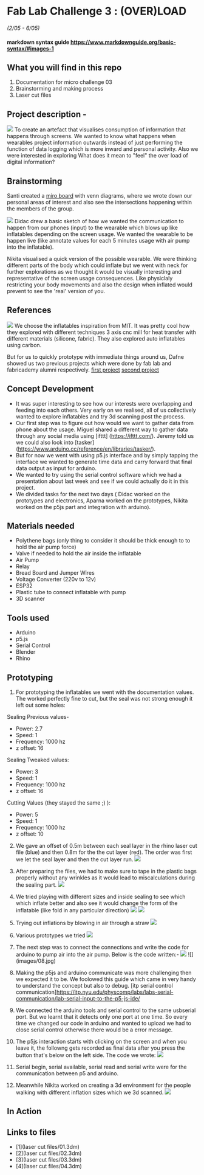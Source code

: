  # Fab Lab Challenge 3 : (OVER)LOAD
 *(2/05 - 6/05)*

 #### markdown syntax guide https://www.markdownguide.org/basic-syntax/#images-1

 ## What you will find in this repo
 1. Documentation for micro challenge 03
 2. Brainstorming and making process
 3. Laser cut files

 ## Project description -
 ![](images/overload.jpg)
 To create an artefact that visualises consumption of information that happens through screens. We wanted to know what happens when wearables project information outwards instead of just performing the function of data logging which is more inward and personal activity. Also we were interested in exploring What does it mean to "feel" the over load of digital information?

 ## Brainstorming
Santi created a [miro board](https://miro.com/app/board/uXjVO4T-S2o=/?share_link_id=336206314852) with venn diagrams, where we wrote down our personal areas of interest and also see the intersections happening within the members of the group.

![](images/idea.png)
 Didac drew a basic sketch of how we wanted the communication to happen from our phones (input) to the wearable which blows up like inflatables depending on the screen usage. We wanted the wearable to be happen live (like annotate values for each 5 minutes usage with air pump into the inflatable).

 Nikita visualised a quick version of the possible wearable. We were thinking different parts of the body which could inflate but we went with neck for further explorations as we thought it would be visually interesting and representative of the screen usage consequences. Like physiclaly restricting your body movements and also the design when inflated would prevent to see the 'real' version of you.

 ## References
  ![](images/reference.png)
  We choose the inflatables inspiration from MIT. It was pretty cool how they explored with different techniques 3 axis cnc mill for heat transfer with different materials (silicone, fabric). They also explored auto inflatables using carbon.

  But for us to quickly prototype with immediate things around us, Dafne showed us two previous projects which were done by fab lab and fabricademy alumni respectively.
  [first project](https://class.textile-academy.org/2022/saskia-helinska/finalproject.html)
  [second project](https://fabacademy.org/2018/labs/barcelona/students/javier-alboguijarro/week16.html)

 ## Concept Development
 - It was super interesting to see how our interests were overlapping and feeding into each others. Very early on we realised, all of us collectively wanted to explore inflatables and try 3d scanning post the process.
 - Our first step was to figure out how would we want to gather data from phone about the usage. Miguel shared a different way to gather data through any social media using [ifttt] (https://ifttt.com/). Jeremy told us we could also look into [tasker] (https://www.arduino.cc/reference/en/libraries/tasker/).
 - But for now we went with using p5.js interface and by simply tapping the interface we wanted to generate time data and carry forward that final data output as input for arduino.
 - We wanted to try using the serial control software which we had a presentation about last week and see if we could actually do it in this project.
 - We divided tasks for the next two days ( Didac worked on the prototypes and electronics, Aparna worked on the prototypes, Nikita worked on the p5js part and integration with arduino).

 ## Materials needed
 - Polythene bags (only thing to consider it should be thick enough to to hold the air pump force)
 - Valve if needed to hold the air inside the inflatable
 - Air Pump
 - Relay
 - Bread Board and Jumper Wires
 - Voltage Converter (220v to 12v)
 - ESP32
 - Plastic tube to connect inflatable with pump
 - 3D scanner

 ## Tools used
 - Arduino
 - p5.js
 - Serial Control
 - Blender
 - Rhino

 ## Prototyping
 1. For prototyping the inflatables we went with the documentation values. The worked perfectly fine to cut, but the seal was not strong enough it left out some holes:

 Sealing Previous values-
 - Power: 2.7
 - Speed: 1
 - Frequency: 1000 hz
 - z offset: 16

 Sealing Tweaked values:
 - Power: 3
 - Speed: 1
 - Frequency: 1000 hz
 - z offset: 16

 Cutting Values (they stayed the same ;) ):
 - Power: 5
 - Speed: 1
 - Frequency: 1000 hz
 - z offset: 10
2. We gave an offset of 0.5m between each seal layer in the rhino laser cut file (blue) and then 0.8m for the the cut layer (red). The order was first we let the seal layer and then the cut layer run.
 ![](images/01.jpg)

3. After preparing the files, we had to make sure to tape in the plastic bags properly without any wrinkles as it would lead to miscalculations during the sealing part.
![](images/03.jpg)

4. We tried playing with different sizes and inside sealing to see which which inflate better and also see it would change the form of the inflatable (like fold in any particular direction)
![](images/04.jpg)
![](images/05.jpg)

5. Trying out inflations by blowing in air through a straw
![](images/06.gif)

6. Various prototypes we tried
![](images/09.jpg)

7. The next step was to connect the connections and write the code for arduino to pump air into the air pump. Below is the code written:-
![](images/07.jpeg)
![] (images/08.jpg)

8. Making the p5js and arduino communicate was more challenging then we expected it to be. We foolowed this guide which came in very handy to understand the concept but also to debug. [itp serial control communication]https://itp.nyu.edu/physcomp/labs/labs-serial-communication/lab-serial-input-to-the-p5-js-ide/

9. We connected the arduino tools and serial control to the same usbserial port. But we learnt that it  detects only one port at one time. So every time we changed our code in arduino and wanted to upload we had to close serial control otherwise there would be a error message.

10. The p5js interaction starts with clicking on the screen and when you leave it, the followng gets recorded as final data after you press the button that's below on the left side. The code we wrote:
![](images/010.png)

11. Serial begin, serial available, serial read and serial write were for the communication between p5 and arduino.

12. Meanwhile Nikita worked on creating a 3d environment for the people walking with different inflation sizes which we 3d scanned.
![](images/009.jpeg)

 ## In Action

 ## Links to files
 - [1](laser cut files/01.3dm)
 - [2](laser cut files/02.3dm)
 - [3](laser cut files/03.3dm)
 - [4](laser cut files/04.3dm)
